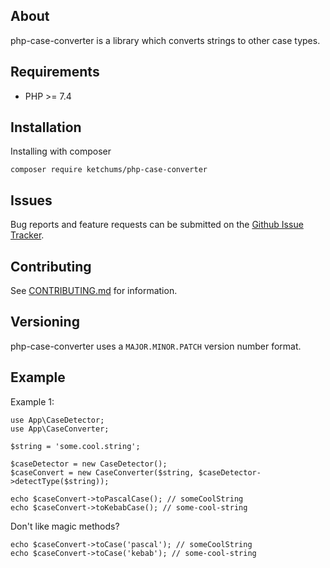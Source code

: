 ## About
php-case-converter is a library which converts strings to other case types.

## Requirements
- PHP >= 7.4


## Installation

Installing with composer
```
composer require ketchums/php-case-converter
```

## Issues

Bug reports and feature requests can be submitted on the [Github Issue Tracker](https://github.com/ketchums/php-case-converter/issues).

## Contributing

See [CONTRIBUTING.md](CONTRIBUTING.md) for information.

## Versioning

php-case-converter uses a `MAJOR.MINOR.PATCH` version number format.

## Example

Example 1:
```
use App\CaseDetector;
use App\CaseConverter;

$string = 'some.cool.string';

$caseDetector = new CaseDetector();
$caseConvert = new CaseConverter($string, $caseDetector->detectType($string));

echo $caseConvert->toPascalCase(); // someCoolString
echo $caseConvert->toKebabCase(); // some-cool-string
```

Don't like magic methods?
```
echo $caseConvert->toCase('pascal'); // someCoolString
echo $caseConvert->toCase('kebab'); // some-cool-string
```
